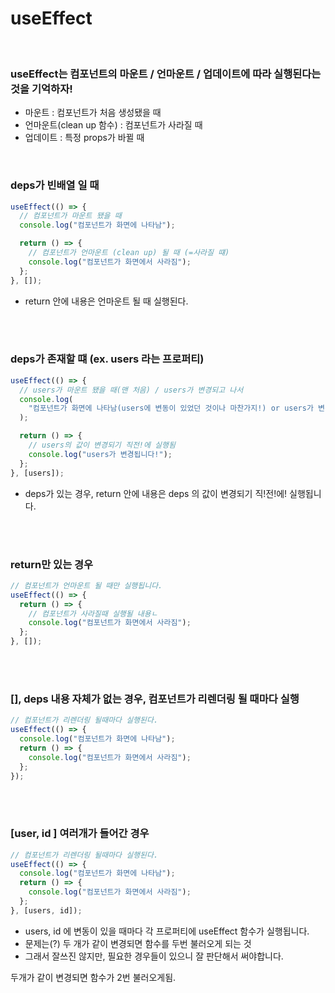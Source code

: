 # useEffect

<br>

### useEffect는 컴포넌트의 **마운트 / 언마운트 / 업데이트**에 따라 실행된다는 것을 기억하자!

- 마운트 : 컴포넌트가 처음 생성됐을 때
- 언마운트(clean up 함수) : 컴포넌트가 사라질 때
- 업데이트 : 특정 props가 바뀔 때

<br>

### deps가 빈배열 일 때

```jsx
useEffect(() => {
  // 컴포넌트가 마운트 됐을 때
  console.log("컴포넌트가 화면에 나타남");

  return () => {
    // 컴포넌트가 언마운트 (clean up) 될 때 (=사라질 떄)
    console.log("컴포넌트가 화면에서 사라짐");
  };
}, []);
```

- return 안에 내용은 언마운트 될 때 실행된다.

<br>
<br>

### deps가 존재할 떄 (ex. users 라는 프로퍼티)

```jsx
useEffect(() => {
  // users가 마운트 됐을 때(맨 처음) / users가 변경되고 나서
  console.log(
    "컴포넌트가 화면에 나타남(users에 변동이 있었던 것이나 마찬가지!) or users가 변경됨"
  );

  return () => {
    // users의 값이 변경되기 직전!에 실행됨
    console.log("users가 변경됩니다!");
  };
}, [users]);
```

- deps가 있는 경우, return 안에 내용은 deps 의 값이 변경되기 직!전!에! 실행됩니다.

<br>
<br>

### return만 있는 경우

```jsx
// 컴포넌트가 언마운트 될 때만 실행됩니다.
useEffect(() => {
  return () => {
    // 컴포넌트가 사라질때 실행될 내용ㄴ
    console.log("컴포넌트가 화면에서 사라짐");
  };
}, []);
```

<br>
<br>

### [], deps 내용 자체가 없는 경우, 컴포넌트가 리렌더링 될 때마다 실행

```jsx
// 컴포넌트가 리렌더링 될때마다 실행된다.
useEffect(() => {
  console.log("컴포넌트가 화면에 나타남");
  return () => {
    console.log("컴포넌트가 화면에서 사라짐");
  };
});
```

<br>
<br>

### [user, id ] 여러개가 들어간 경우

```jsx
// 컴포넌트가 리렌더링 될때마다 실행된다.
useEffect(() => {
  console.log("컴포넌트가 화면에 나타남");
  return () => {
    console.log("컴포넌트가 화면에서 사라짐");
  };
}, [users, id]);
```

- users, id 에 변동이 있을 때마다 각 프로퍼티에 useEffect 함수가 실행됩니다.
- 문제는(?) 두 개가 같이 변경되면 함수를 두번 불러오게 되는 것
- 그래서 잘쓰진 않지만, 필요한 경우들이 있으니 잘 판단해서 써야합니다.

두개가 같이 변경되면 함수가 2번 불러오게됨.
